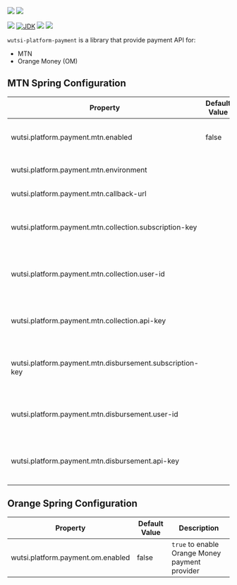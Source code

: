 [![](https://github.com/wutsi/wutsi-platform-payment/actions/workflows/master.yml/badge.svg)](https://github.com/wutsi/wutsi-platform-payment/actions/workflows/master.yml)
[![](https://github.com/wutsi/wutsi-platform-payment/actions/workflows/pull_requesst.yml/badge.svg)](https://github.com/wutsi/wutsi-platform-payment/actions/workflows/pull_request.yml)

![](https://img.shields.io/github/v/tag/wutsi/wutsi-platform-payment)
[![JDK](https://img.shields.io/badge/jdk-11-brightgreen.svg)](https://jdk.java.net/11/)
[![](https://img.shields.io/badge/maven-3.6-brightgreen.svg)](https://maven.apache.org/download.cgi)
![](https://img.shields.io/badge/language-kotlin-blue.svg)

`wutsi-platform-payment` is a library that provide payment API for:
- MTN
- Orange Money (OM)

## MTN Spring Configuration
| Property | Default Value | Description |
|----------|---------------|-------------|
| wutsi.platform.payment.mtn.enabled | false | `true` to enable MTN payment provider |
| wutsi.platform.payment.mtn.environment |  | REQUIRED. `sandbox` or `production` |
| wutsi.platform.payment.mtn.callback-url |  | REQUIRED. Callback URL |
| wutsi.platform.payment.mtn.collection.subscription-key |  | REQUIRED. Subscription Key of the Collection API |
| wutsi.platform.payment.mtn.collection.user-id |  | Collection User ID. REQUIRED in production environment |
| wutsi.platform.payment.mtn.collection.api-key |  | Collection API Key. REDIURED in production environment |
| wutsi.platform.payment.mtn.disbursement.subscription-key |  | REQUIRED. Subscription Key of the Disbursement API |
| wutsi.platform.payment.mtn.disbursement.user-id |  | Disbursement User ID. REQUIRED in production environment |
| wutsi.platform.payment.mtn.disbursement.api-key |  | Disbursement API Key. REQUIRED in production environment |

## Orange Spring Configuration
| Property | Default Value | Description |
|----------|---------------|-------------|
| wutsi.platform.payment.om.enabled | false | `true` to enable Orange Money payment provider |
